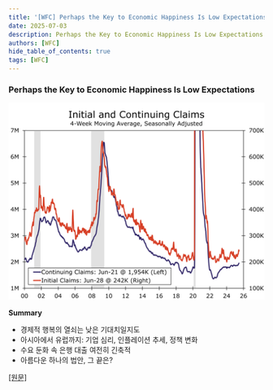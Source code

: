 ```yaml
---
title: '[WFC] Perhaps the Key to Economic Happiness Is Low Expectations - 2025-07-03'
date: 2025-07-03
description: Perhaps the Key to Economic Happiness Is Low Expectations
authors: [WFC]
hide_table_of_contents: true
tags: [WFC]
---
```


### Perhaps the Key to Economic Happiness Is Low Expectations

![thumbnail](./250703.svg)

<!-- truncate -->

**Summary**

- 경제적 행복의 열쇠는 낮은 기대치일지도
- 아시아에서 유럽까지: 기업 심리, 인플레이션 추세, 정책 변화
- 수요 둔화 속 은행 대출 여전히 긴축적
- 아름다운 하나의 법안, 그 끝은?

[[원문]](https://wellsfargo.bluematrix.com/docs/html/8ad1a56b-54ea-48e4-939a-5d2ab9085594.html)
